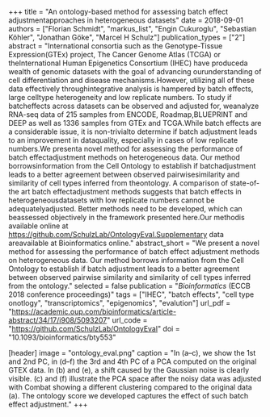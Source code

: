 +++
title = "An ontology-based method for assessing batch effect adjustmentapproaches in heterogeneous datasets"
date = 2018-09-01
authors = ["Florian Schmidt", "markus_list", "Engin Cukuroglu", "Sebastian Köhler", "Jonathan Göke", "Marcel H Schulz"]
publication_types = ["2"]
abstract = "International consortia such as the Genotype-Tissue Expression(GTEx) project, The Cancer Genome Atlas (TCGA) or theInternational Human Epigenetics Consortium (IHEC) have produceda wealth of genomic datasets with the goal of advancing ourunderstanding of cell differentiation and disease mechanisms.However, utilizing all of these data effectively throughintegrative analysis is hampered by batch effects, large celltype heterogeneity and low replicate numbers. To study if batcheffects across datasets can be observed and adjusted for, weanalyze RNA-seq data of 215 samples from ENCODE, Roadmap,BLUEPRINT and DEEP as well as 1336 samples from GTEx and TCGA.While batch effects are a considerable issue, it is non-trivialto determine if batch adjustment leads to an improvement in dataquality, especially in cases of low replicate numbers.We presenta novel method for assessing the performance of batch effectadjustment methods on heterogeneous data. Our method borrowsinformation from the Cell Ontology to establish if batchadjustment leads to a better agreement between observed pairwisesimilarity and similarity of cell types inferred from theontology. A comparison of state-of-the art batch effectadjustment methods suggests that batch effects in heterogeneousdatasets with low replicate numbers cannot be adequatelyadjusted. Better methods need to be developed, which can beassessed objectively in the framework presented here.Our methodis available online at https://github.com/SchulzLab/OntologyEval.Supplementary data areavailable at Bioinformatics online."
abstract_short = "We present a novel method for assessing the performance of batch effect adjustment methods on heterogeneous data. Our method borrows information from the Cell Ontology to establish if batch adjustment leads to a better agreement between observed pairwise similarity and similarity of cell types inferred from the ontology."
selected = false
publication = "*Bioinformatics* (ECCB 2018 conference proceedings)"
tags = ["IHEC", "batch effects", "cell type onotlogy", "transcriptomics", "epigenomics", "evalution"]
url_pdf = "https://academic.oup.com/bioinformatics/article-abstract/34/17/i908/5093207"
url_code = "https://github.com/SchulzLab/OntologyEval"
doi = "10.1093/bioinformatics/bty553"

[header]
image = "ontology_eval.png"
caption = "In (a–c), we show the 1st and 2nd PC, in (d–f) the 3rd and 4th PC of a PCA computed on the original GTEX data. In (b) and (e), a shift caused by the Gaussian noise is clearly visible. (c) and (f) illustrate the PCA space after the noisy data was adjusted with Combat showing a different clustering compared to the original data (a). The ontology score we developed captures the effect of such batch effect adjustment."
+++

